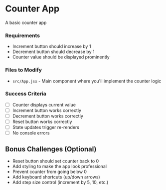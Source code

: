 # Counter App

A basic counter app

### Requirements

- Increment button should increase by 1
- Decrement button should decrease by 1
- Counter value should be displayed prominently

### Files to Modify

- `src/App.jsx` - Main component where you'll implement the counter logic

### Success Criteria

- [ ] Counter displays current value
- [ ] Increment button works correctly
- [ ] Decrement button works correctly
- [ ] Reset button works correctly
- [ ] State updates trigger re-renders
- [ ] No console errors

## Bonus Challenges (Optional)

- Reset button should set counter back to 0
- Add styling to make the app look professional
- Prevent counter from going below 0
- Add keyboard shortcuts (up/down arrows)
- Add step size control (increment by 5, 10, etc.)
